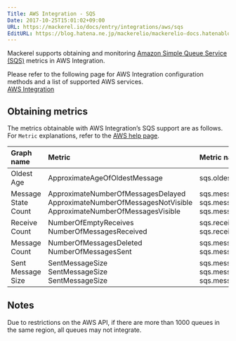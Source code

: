 ```yaml
---
Title: AWS Integration - SQS
Date: 2017-10-25T15:01:02+09:00
URL: https://mackerel.io/docs/entry/integrations/aws/sqs
EditURL: https://blog.hatena.ne.jp/mackerelio/mackerelio-docs.hatenablog.mackerel.io/atom/entry/8599973812311196822
---
```


Mackerel supports obtaining and monitoring <a href="https://aws.amazon.com/sqs/" target="_blank">Amazon Simple Queue Service (SQS)</a> metrics in AWS Integration.

Please refer to the following page for AWS Integration configuration methods and a list of supported AWS services. <br>
<a href="https://mackerel.io/docs/entry/integrations/aws">AWS Integration</a>

## Obtaining metrics
The metrics obtainable with AWS Integration’s SQS support are as follows. For `Metric` explanations, refer to the <a href="https://docs.aws.amazon.com/AWSSimpleQueueService/latest/SQSDeveloperGuide/sqs-available-cloudwatch-metrics.html" target="_blank">AWS help page</a>.

|Graph name|Metric|Metric name in Mackerel|Unit|Statistics|
|:---|:---|:---|:---|:---|
|Oldest Age|ApproximateAgeOfOldestMessage|sqs.oldest_message.age|integer|Maximum|
|Message State Count|ApproximateNumberOfMessagesDelayed<br>ApproximateNumberOfMessagesNotVisible<br>ApproximateNumberOfMessagesVisible|sqs.message_state.delayed<br>sqs.message_state.not_visible<br>sqs.message_state.visible|integer|Average|
|Receive Count|NumberOfEmptyReceives<br>NumberOfMessagesReceived|sqs.receive_count.empty<br>sqs.receive_count.received|integer|Sum|
|Message Count|NumberOfMessagesDeleted<br>NumberOfMessagesSent|sqs.message_count.deleted<br>sqs.message_count.sent|integer|Sum|
|Sent Message Size|SentMessageSize<br>SentMessageSize<br>SentMessageSize|sqs.message_size.average<br>sqs.message_size.max<br>sqs.message_size.min|bytes|Average<br>Maximum<br>Minimum|

## Notes

Due to restrictions on the AWS API, if there are more than 1000 queues in the same region, all queues may not integrate.
